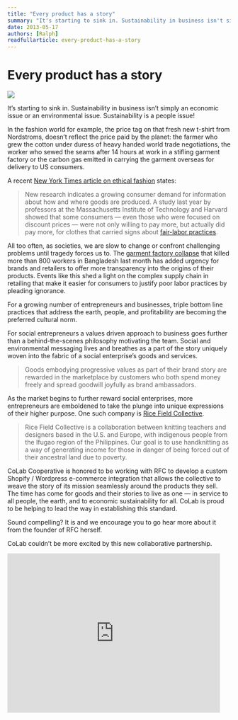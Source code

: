 ```yaml
---
title: "Every product has a story"
summary: "It's starting to sink in. Sustainability in business isn't simply an economic issue or an environmental issue. Sustainability is a people issue!"
date: 2013-05-17
authors: [Ralph]
readfullarticle: every-product-has-a-story
---
```


# Every product has a story

<a href="http://ricefield.co/"><img src="/assets/img/blog/2013-05-17.jpg" class="center-element"></a>

It’s starting to sink in. Sustainability in business isn’t simply an economic issue or an environmental issue. Sustainability is a people issue!

In the fashion world for example, the price tag on that fresh new t-shirt from Nordstroms, doesn’t reflect the price paid by the planet: the farmer who grew the cotton under duress of heavy handed world trade negotiations, the worker who sewed the seams after 14 hours at work in a stifling garment factory or the carbon gas emitted in carrying the garment overseas for delivery to US consumers.

A recent [New York Times article on ethical fashion](http://www.google.com/url?q=http%3A%2F%2Fwww.nytimes.com%2F2013%2F05%2F09%2Fbusiness%2Fglobal%2Ffair-trade-movement-extends-to-clothing.html%3Fpagewanted%3D2%26_r%3D0&sa=D&sntz=1&usg=AFQjCNHT7nemK9SDKgVH67Qt96k_hC2KWw) states:

> New research indicates a growing consumer demand for information about how and where goods are produced. A study last year by professors at the Massachusetts Institute of Technology and Harvard showed that some consumers — even those who were focused on discount prices — were not only willing to pay more, but actually did pay more, for clothes that carried signs about [fair-labor practices](http://www.google.com/url?q=http%3A%2F%2Fpapers.ssrn.com%2Fsol3%2Fpapers.cfm%3Fabstract_id%3D2062435%26download%3Dyes&sa=D&sntz=1&usg=AFQjCNHFeXGIJuk2sBo4dMxVhM1CQE1hhQ).

All too often, as societies, we are slow to change or confront challenging problems until tragedy forces us to. The [garment factory collapse](http://www.google.com/url?q=http%3A%2F%2Fnews.yahoo.com%2Fbangladesh-garment-disaster-death-toll-crosses-800-122801761.html&sa=D&sntz=1&usg=AFQjCNGX5CVS1uc-lHyW8qFq_kiYucGs4A) that killed more than 800 workers in Bangladesh last month has added urgency for brands and retailers to offer more transparency into the origins of their products. Events like this shed a light on the complex supply chain in retailing that make it easier for consumers to justify poor labor practices by pleading ignorance.

For a growing number of entrepreneurs and businesses, triple bottom line practices that address the earth, people, and profitability are becoming the preferred cultural norm.

For social entrepreneurs a values driven approach to business goes further than a behind-the-scenes philosophy motivating the team.  Social and environmental messaging lives and breathes as a part of the story uniquely woven into the fabric of a social enterprise’s goods and services.

> Goods embodying progressive values as part of their brand story are rewarded in the marketplace by customers who both spend money freely and spread goodwill joyfully as brand ambassadors.

As the market begins to further reward social enterprises, more entrepreneurs are emboldened to take the plunge into unique expressions of their higher purpose.  One such company is [Rice Field Collective](http://ricefield.co/).

> Rice Field Collective is a collaboration between knitting teachers and designers based in the U.S. and Europe, with indigenous people from the Ifugao region of the Philippines. Our goal is to use handknitting as a way of generating income for those in danger of being forced out of their ancestral land due to poverty.

CoLab Cooperative is honored to be working with RFC to develop a custom Shopify / Wordpress e-commerce integration that allows the collective to weave the story of its mission seamlessly around the products they sell.  The time has come for goods and their stories to live as one &mdash; in service to all people, the earth, and to economic sustainability for all. CoLab is proud to be helping to lead the way in establishing this standard.

Sound compelling? It is and we encourage you to go hear more about it from the founder of RFC herself.

CoLab couldn’t be more excited by this new collaborative partnership.

<iframe frameborder="0" height="360" src="http://www.kickstarter.com/projects/1597899565/ricefield-collective-knit-4-life/widget/video.html" width="480"></iframe>

